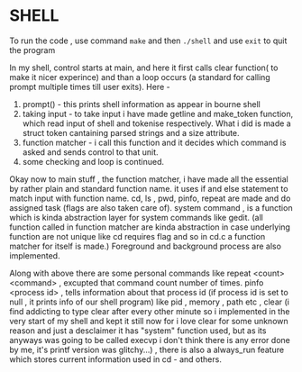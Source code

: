 
# SHELL

To run the code , use command `make` and then `./shell` and use `exit` to quit the program

In my shell, control starts at main, and here it first calls clear function( to make it nicer experince) and than a loop occurs (a standard for calling prompt multiple times till user exits). Here -
1. prompt() - this prints shell information as appear in bourne shell
2. taking input - to take input i have made getline and make_token function, which read input of shell and tokenise respectively. What i did is made a struct token cantaining parsed strings and a size attribute.
3. function matcher - i call this function and it decides which command is asked and sends control to that unit.
4. some checking and loop is continued. 

Okay now to main stuff , the function matcher, i have made all the essential by rather plain and standard function name. it uses if and else statement to match input with function name. cd, ls , pwd, pinfo, repeat are made and do assigned task (flags are also taken care of). system command , is a function which is kinda abstraction layer for system commands like gedit. (all function called in function matcher are kinda abstraction in case underlying function are not unique like cd requires flag and so in cd.c a function matcher for itself is made.) Foreground and background process are also implemented. 

Along with above there are some personal commands like repeat \<count\> \<command\> , excupted that command count number of times. pinfo \<process id\> , tells information about that process id \(if process id is set to null , it prints info of our shell program\) like pid , memory , path etc , clear (i find addicting to type clear after every other minute so i implemented in the very start of my shell and kept it still now for i love clear for some unknown reason and just a desclaimer it has "system" function used, but as its anyways was going to be called execvp i don't think there is any error done by me, it's printf version was glitchy...) , there is also a always_run feature which stores current information used in cd - and others. 
